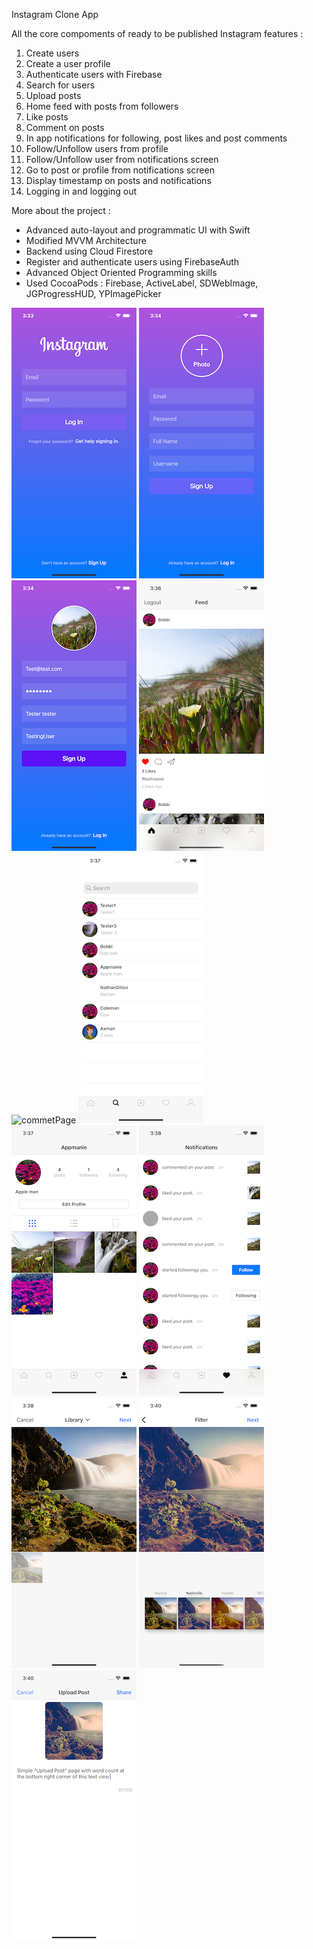 Instagram Clone App

All the core compoments of ready to be published Instagram features :

1. Create users
2. Create a user profile
3. Authenticate users with Firebase
4. Search for users
5. Upload posts
6. Home feed with posts from followers
7. Like posts
8. Comment on posts 
9. In app notifications for following, post likes and post comments
10. Follow/Unfollow users from profile
11. Follow/Unfollow user from notifications screen
12. Go to post or profile from notifications screen
13. Display timestamp on posts and notifications
14. Logging in and logging out


More about the project :

- Advanced auto-layout and programmatic UI with Swift
- Modified MVVM Architecture
- Backend using Cloud Firestore
- Register and authenticate users using FirebaseAuth
- Advanced Object Oriented Programming skills
- Used CocoaPods : Firebase, ActiveLabel, SDWebImage, JGProgressHUD, YPImagePicker

![login](Documentation/login.png)
![register](Documentation/register.png)
![register_filled](Documentation/register_filled.png)
![feed](Documentation/feed.png)
![commetPage](Documentation/commetPage.png)
![userSearch](Documentation/userSearch.png)
![profile](Documentation/profile.png)
![notification](Documentation/notification.png)
![photoSelect](Documentation/photoSelect.png)
![photo_filter](Documentation/photo_filter.png)
![posting_page](Documentation/posting_page.png)
